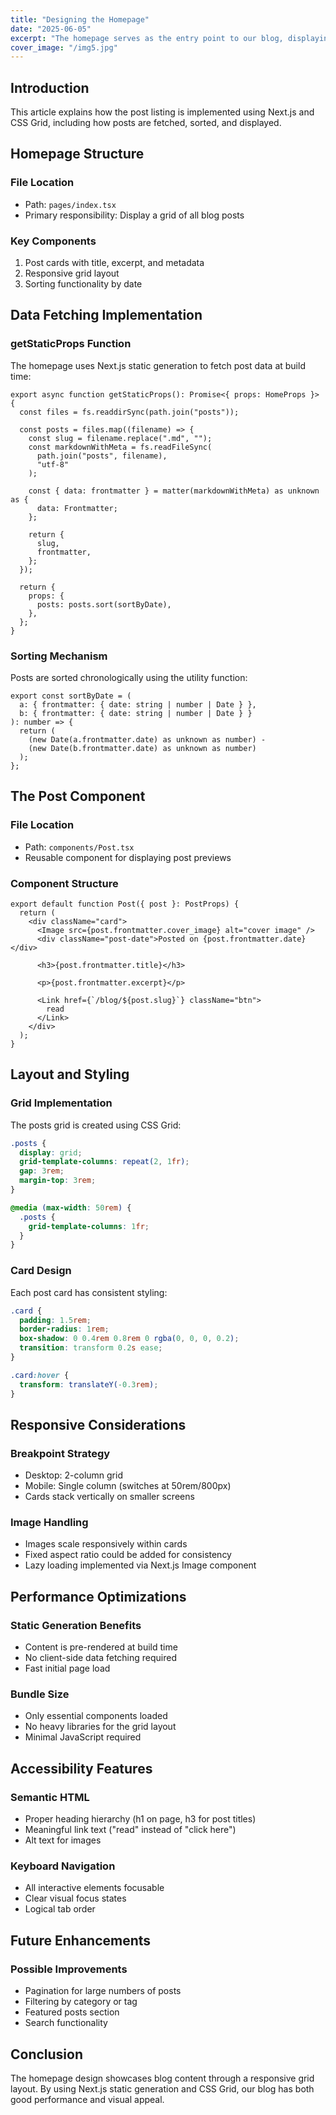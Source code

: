```yaml
---
title: "Designing the Homepage"
date: "2025-06-05"
excerpt: "The homepage serves as the entry point to our blog, displaying its articles in an organized layout."
cover_image: "/img5.jpg"
---
```


## Introduction

This article explains how the post listing is implemented using Next.js and CSS Grid, including how posts are fetched, sorted, and displayed.

## Homepage Structure

### File Location

- Path: `pages/index.tsx`
- Primary responsibility: Display a grid of all blog posts

### Key Components

1. Post cards with title, excerpt, and metadata
2. Responsive grid layout
3. Sorting functionality by date

## Data Fetching Implementation

### getStaticProps Function

The homepage uses Next.js static generation to fetch post data at build time:

```tsx
export async function getStaticProps(): Promise<{ props: HomeProps }> {
  const files = fs.readdirSync(path.join("posts"));

  const posts = files.map((filename) => {
    const slug = filename.replace(".md", "");
    const markdownWithMeta = fs.readFileSync(
      path.join("posts", filename),
      "utf-8"
    );

    const { data: frontmatter } = matter(markdownWithMeta) as unknown as {
      data: Frontmatter;
    };

    return {
      slug,
      frontmatter,
    };
  });

  return {
    props: {
      posts: posts.sort(sortByDate),
    },
  };
}
```

### Sorting Mechanism

Posts are sorted chronologically using the utility function:

```tsx
export const sortByDate = (
  a: { frontmatter: { date: string | number | Date } },
  b: { frontmatter: { date: string | number | Date } }
): number => {
  return (
    (new Date(a.frontmatter.date) as unknown as number) -
    (new Date(b.frontmatter.date) as unknown as number)
  );
};
```

## The Post Component

### File Location

- Path: `components/Post.tsx`
- Reusable component for displaying post previews

### Component Structure

```tsx
export default function Post({ post }: PostProps) {
  return (
    <div className="card">
      <Image src={post.frontmatter.cover_image} alt="cover image" />
      <div className="post-date">Posted on {post.frontmatter.date}</div>

      <h3>{post.frontmatter.title}</h3>

      <p>{post.frontmatter.excerpt}</p>

      <Link href={`/blog/${post.slug}`} className="btn">
        read
      </Link>
    </div>
  );
}
```

## Layout and Styling

### Grid Implementation

The posts grid is created using CSS Grid:

```css
.posts {
  display: grid;
  grid-template-columns: repeat(2, 1fr);
  gap: 3rem;
  margin-top: 3rem;
}

@media (max-width: 50rem) {
  .posts {
    grid-template-columns: 1fr;
  }
}
```

### Card Design

Each post card has consistent styling:

```css
.card {
  padding: 1.5rem;
  border-radius: 1rem;
  box-shadow: 0 0.4rem 0.8rem 0 rgba(0, 0, 0, 0.2);
  transition: transform 0.2s ease;
}

.card:hover {
  transform: translateY(-0.3rem);
}
```

## Responsive Considerations

### Breakpoint Strategy

- Desktop: 2-column grid
- Mobile: Single column (switches at 50rem/800px)
- Cards stack vertically on smaller screens

### Image Handling

- Images scale responsively within cards
- Fixed aspect ratio could be added for consistency
- Lazy loading implemented via Next.js Image component

## Performance Optimizations

### Static Generation Benefits

- Content is pre-rendered at build time
- No client-side data fetching required
- Fast initial page load

### Bundle Size

- Only essential components loaded
- No heavy libraries for the grid layout
- Minimal JavaScript required

## Accessibility Features

### Semantic HTML

- Proper heading hierarchy (h1 on page, h3 for post titles)
- Meaningful link text ("read" instead of "click here")
- Alt text for images

### Keyboard Navigation

- All interactive elements focusable
- Clear visual focus states
- Logical tab order

## Future Enhancements

### Possible Improvements

- Pagination for large numbers of posts
- Filtering by category or tag
- Featured posts section
- Search functionality

## Conclusion

The homepage design showcases blog content through a responsive grid layout. By using Next.js static generation and CSS Grid, our blog has both good performance and visual appeal.

